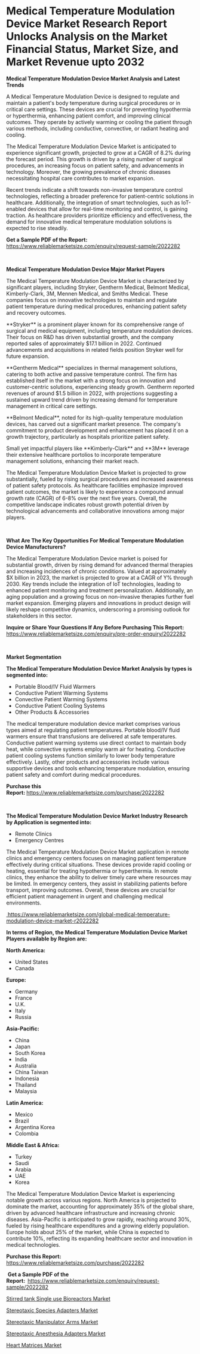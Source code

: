 <p><h1>Medical Temperature Modulation Device Market Research Report Unlocks Analysis on the Market Financial Status, Market Size, and Market Revenue upto 2032</h1></p><p><strong>Medical Temperature Modulation Device Market Analysis and Latest Trends</strong></p>
<p><p>A Medical Temperature Modulation Device is designed to regulate and maintain a patient's body temperature during surgical procedures or in critical care settings. These devices are crucial for preventing hypothermia or hyperthermia, enhancing patient comfort, and improving clinical outcomes. They operate by actively warming or cooling the patient through various methods, including conductive, convective, or radiant heating and cooling.</p><p>The Medical Temperature Modulation Device Market is anticipated to experience significant growth, projected to grow at a CAGR of 8.2% during the forecast period. This growth is driven by a rising number of surgical procedures, an increasing focus on patient safety, and advancements in technology. Moreover, the growing prevalence of chronic diseases necessitating hospital care contributes to market expansion. </p><p>Recent trends indicate a shift towards non-invasive temperature control technologies, reflecting a broader preference for patient-centric solutions in healthcare. Additionally, the integration of smart technologies, such as IoT-enabled devices that allow for real-time monitoring and control, is gaining traction. As healthcare providers prioritize efficiency and effectiveness, the demand for innovative medical temperature modulation solutions is expected to rise steadily.</p></p>
<p><strong>Get a Sample PDF of the Report:&nbsp;</strong> <a href="https://www.reliablemarketsize.com/enquiry/request-sample/2022282?utm_campaign=1143&utm_medium=2&utm_source=Github&utm_content=ia&utm_term=29032025&utm_id=medical-temperature-modulation-device">https://www.reliablemarketsize.com/enquiry/request-sample/2022282</a></p>
<p>&nbsp;</p>
<p><strong>Medical Temperature Modulation Device Major Market Players</strong></p>
<p><p>The Medical Temperature Modulation Device Market is characterized by significant players, including Stryker, Gentherm Medical, Belmont Medical, Kimberly-Clark, 3M, Mennen Medical, and Smiths Medical. These companies focus on innovative technologies to maintain and regulate patient temperature during medical procedures, enhancing patient safety and recovery outcomes.</p><p>**Stryker** is a prominent player known for its comprehensive range of surgical and medical equipment, including temperature modulation devices. Their focus on R&D has driven substantial growth, and the company reported sales of approximately $17.1 billion in 2022. Continued advancements and acquisitions in related fields position Stryker well for future expansion.</p><p>**Gentherm Medical** specializes in thermal management solutions, catering to both active and passive temperature control. The firm has established itself in the market with a strong focus on innovation and customer-centric solutions, experiencing steady growth. Gentherm reported revenues of around $1.5 billion in 2022, with projections suggesting a sustained upward trend driven by increasing demand for temperature management in critical care settings.</p><p>**Belmont Medical**, noted for its high-quality temperature modulation devices, has carved out a significant market presence. The company's commitment to product development and enhancement has placed it on a growth trajectory, particularly as hospitals prioritize patient safety.</p><p>Small yet impactful players like **Kimberly-Clark** and **3M** leverage their extensive healthcare portolios to incorporate temperature management solutions, enhancing their market reach.</p><p>The Medical Temperature Modulation Device Market is projected to grow substantially, fueled by rising surgical procedures and increased awareness of patient safety protocols. As healthcare facilities emphasize improved patient outcomes, the market is likely to experience a compound annual growth rate (CAGR) of 6-8% over the next five years. Overall, the competitive landscape indicates robust growth potential driven by technological advancements and collaborative innovations among major players.</p></p>
<p>&nbsp;</p>
<p><strong>What Are The Key Opportunities For Medical Temperature Modulation Device Manufacturers?</strong></p>
<p><p>The Medical Temperature Modulation Device market is poised for substantial growth, driven by rising demand for advanced thermal therapies and increasing incidences of chronic conditions. Valued at approximately $X billion in 2023, the market is projected to grow at a CAGR of Y% through 2030. Key trends include the integration of IoT technologies, leading to enhanced patient monitoring and treatment personalization. Additionally, an aging population and a growing focus on non-invasive therapies further fuel market expansion. Emerging players and innovations in product design will likely reshape competitive dynamics, underscoring a promising outlook for stakeholders in this sector.</p></p>
<p><strong>Inquire or Share Your Questions If Any Before Purchasing This Report:</strong> <a href="https://www.reliablemarketsize.com/enquiry/pre-order-enquiry/2022282?utm_campaign=1143&utm_medium=2&utm_source=Github&utm_content=ia&utm_term=29032025&utm_id=medical-temperature-modulation-device">https://www.reliablemarketsize.com/enquiry/pre-order-enquiry/2022282</a></p>
<p>&nbsp;</p>
<p><strong>Market Segmentation</strong></p>
<p><strong>The Medical Temperature Modulation Device Market Analysis by types is segmented into:</strong></p>
<p><ul><li>Portable Blood/IV Fluid Warmers</li><li>Conductive Patient Warming Systems</li><li>Convective Patient Warming Systems</li><li>Conductive Patient Cooling Systems</li><li>Other Products & Accessories</li></ul></p>
<p><p>The medical temperature modulation device market comprises various types aimed at regulating patient temperatures. Portable blood/IV fluid warmers ensure that transfusions are delivered at safe temperatures. Conductive patient warming systems use direct contact to maintain body heat, while convective systems employ warm air for heating. Conductive patient cooling systems function similarly to lower body temperature effectively. Lastly, other products and accessories include various supportive devices and tools enhancing temperature modulation, ensuring patient safety and comfort during medical procedures.</p></p>
<p><strong>Purchase this Report:&nbsp;</strong><a href="https://www.reliablemarketsize.com/purchase/2022282?utm_campaign=1143&utm_medium=2&utm_source=Github&utm_content=ia&utm_term=29032025&utm_id=medical-temperature-modulation-device">https://www.reliablemarketsize.com/purchase/2022282</a></p>
<p>&nbsp;</p>
<p><strong>The Medical Temperature Modulation Device Market Industry Research by Application is segmented into:</strong></p>
<p><ul><li>Remote Clinics</li><li>Emergency Centres</li></ul></p>
<p><p>The Medical Temperature Modulation Device Market application in remote clinics and emergency centers focuses on managing patient temperature effectively during critical situations. These devices provide rapid cooling or heating, essential for treating hypothermia or hyperthermia. In remote clinics, they enhance the ability to deliver timely care where resources may be limited. In emergency centers, they assist in stabilizing patients before transport, improving outcomes. Overall, these devices are crucial for efficient patient management in urgent and challenging medical environments.</p></p>
<p><a href="https://www.reliablemarketsize.com/global-medical-temperature-modulation-device-market-r2022282?utm_campaign=1143&utm_medium=2&utm_source=Github&utm_content=ia&utm_term=29032025&utm_id=medical-temperature-modulation-device">&nbsp;https://www.reliablemarketsize.com/global-medical-temperature-modulation-device-market-r2022282</a></p>
<p><strong>In terms of Region, the Medical Temperature Modulation Device Market Players available by Region are:</strong></p>
<p>
    <p> <strong> North America: </strong>
        <ul>
            <li>United States</li>
            <li>Canada</li>
        </ul>
        </p> 
    <p> <strong> Europe: </strong>
        <ul>
            <li>Germany</li>
            <li>France</li>
            <li>U.K.</li>
            <li>Italy</li>
            <li>Russia</li>
        </ul>
        </p> 
    <p> <strong> Asia-Pacific: </strong>
        <ul>
            <li>China</li>
            <li>Japan</li>
            <li>South Korea</li>
            <li>India</li>
            <li>Australia</li>
            <li>China Taiwan</li>
            <li>Indonesia</li>
            <li>Thailand</li>
            <li>Malaysia</li>
        </ul>
        </p> 
    <p> <strong> Latin America: </strong>
        <ul>
            <li>Mexico</li>
            <li>Brazil</li>
            <li>Argentina Korea</li>
            <li>Colombia</li>
        </ul>
        </p> 
    <p> <strong> Middle East & Africa: </strong>
        <ul>
            <li>Turkey</li>
            <li>Saudi</li>
            <li>Arabia</li>
            <li>UAE</li>
            <li>Korea</li>
        </ul>
    </p>
    </p>
<p><p>The Medical Temperature Modulation Device Market is experiencing notable growth across various regions. North America is projected to dominate the market, accounting for approximately 35% of the global share, driven by advanced healthcare infrastructure and increasing chronic diseases. Asia-Pacific is anticipated to grow rapidly, reaching around 30%, fueled by rising healthcare expenditures and a growing elderly population. Europe holds about 25% of the market, while China is expected to contribute 10%, reflecting its expanding healthcare sector and innovation in medical technologies.</p></p>
<p><strong>Purchase this Report: </strong><a href="https://www.reliablemarketsize.com/purchase/2022282?utm_campaign=1143&utm_medium=2&utm_source=Github&utm_content=ia&utm_term=29032025&utm_id=medical-temperature-modulation-device">https://www.reliablemarketsize.com/purchase/2022282</a></p>
<p>&nbsp;<strong>Get a Sample PDF of the Report:&nbsp;&nbsp;</strong><a href="https://www.reliablemarketsize.com/enquiry/request-sample/2022282?utm_campaign=1143&utm_medium=2&utm_source=Github&utm_content=ia&utm_term=29032025&utm_id=medical-temperature-modulation-device">https://www.reliablemarketsize.com/enquiry/request-sample/2022282</a></p>
<p><strong></strong></p>
<p><p><a href="https://github.com/nacarnzina/Market-Research-Report-List-1/blob/main/stirred-tank-single-use-bioreactors-market.md?utm_campaign=1143&utm_medium=2&utm_source=Github&utm_content=ia&utm_term=29032025&utm_id=medical-temperature-modulation-device">Stirred tank Single use Bioreactors Market</a></p><p><a href="https://github.com/arifasabeygb/Market-Research-Report-List-1/blob/main/stereotaxic-species-adapters-market.md?utm_campaign=1143&utm_medium=2&utm_source=Github&utm_content=ia&utm_term=29032025&utm_id=medical-temperature-modulation-device">Stereotaxic Species Adapters Market</a></p><p><a href="https://github.com/theyasnare5w/Market-Research-Report-List-1/blob/main/stereotaxic-manipulator-arms-market.md?utm_campaign=1143&utm_medium=2&utm_source=Github&utm_content=ia&utm_term=29032025&utm_id=medical-temperature-modulation-device">Stereotaxic Manipulator Arms Market</a></p><p><a href="https://github.com/ocambdidarhz/Market-Research-Report-List-1/blob/main/stereotaxic-anesthesia-adapters-market.md?utm_campaign=1143&utm_medium=2&utm_source=Github&utm_content=ia&utm_term=29032025&utm_id=medical-temperature-modulation-device">Stereotaxic Anesthesia Adapters Market</a></p><p><a href="https://github.com/kaidaloeckf7/Market-Research-Report-List-1/blob/main/heart-matrices-market.md?utm_campaign=1143&utm_medium=2&utm_source=Github&utm_content=ia&utm_term=29032025&utm_id=medical-temperature-modulation-device">Heart Matrices Market</a></p></p>